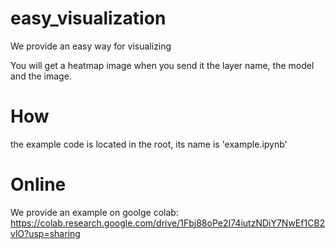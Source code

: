 # easy_visualization
We provide an easy way for visualizing

You will get a heatmap image when you send it the layer name, the model and the image.

# How
the example code is located in the root, its name is 'example.ipynb'

# Online
We provide an example on goolge colab: https://colab.research.google.com/drive/1Fbj88oPe2I74iutzNDiY7NwEf1CB2vlO?usp=sharing

